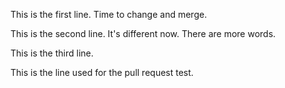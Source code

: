 This is the first line. Time to change and merge.

This is the second line. It's different now. There are more words.

This is the third line.

This is the line used for the pull request test.

